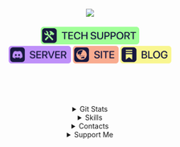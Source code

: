 <div align="center">
    <br>
    <img src="https://github.com/user-attachments/assets/a9de4e73-786b-4287-b91a-c7fbac6a7231" />
    <br><br>
    <a href="https://t.me/DXS_TechSupport_bot"><img src="https://github.com/Nighty3098/DevIcons/blob/main/badges/badges_TechSupport.png?raw=true" height="35px"/></a>
    <br>
    <a href="https://discord.gg/tnHSEc2cZv"><img src="https://github.com/Nighty3098/DevIcons/blob/main/badges/badges_discord_server.png?raw=true" height="35px" /></a>  
    <a href="https://nighty3098.github.io/"><img src="https://github.com/Nighty3098/DevIcons/blob/main/badges/badges_Site.png?raw=true" height="35px" /></a>  
    <a href="https://dev.to/nighty3098"><img src="https://github.com/Nighty3098/DevIcons/blob/main/badges/badges_blog.png?raw=true" height="35px" /></a>
</div>

<br><br><br>

<details align="center">
	<summary>Git Stats</summary>
	<br>
	<img src="https://gh-readme-profile.vercel.app/api?username=nighty3098&bg_color=03121F&border_radius=8&title_color=81959F&icon_color=81959F&text_color=81959F&hide_border=true&hide=prs_merged,contributed&show=issues_closed" />
	<br>
	<img src="https://github-readme-stats.vercel.app/api/top-langs/?username=nighty3098&layout=compact&show_icons=true&bg_color=03121F&border_radius=8&title_color=81959F&icon_color=81959F&text_color=81959F&hide_border=true&langs_count=5&card_width=420px" />

</details>

<details align="center">
	<summary align="center">Skills</summary>
    <br><br>
    <div class="languages" align="center">
        <img src="https://github.com/Nighty3098/DevIcons/blob/main/badges/badges_typescript.png?raw=true" height="50px" />
        <img src="https://github.com/Nighty3098/DevIcons/blob/main/badges/badges_javascript.png?raw=true" height="50px" />
        <img src="https://github.com/Nighty3098/DevIcons/blob/main/badges/badges_html.png?raw=true" height="50px" />
        <img src="https://github.com/Nighty3098/DevIcons/blob/main/badges/badges_css.png?raw=true" height="50px" />
        <img src="https://github.com/Nighty3098/DevIcons/blob/main/badges/badges_cpp.png?raw=true" height="50px" />
        <img src="https://github.com/Nighty3098/DevIcons/blob/main/badges/badges_c.png?raw=true" height="50px" />
        <img src="https://github.com/Nighty3098/DevIcons/blob/main/badges/badges_python.png?raw=true" height="50px" />
	<img src="https://github.com/Nighty3098/DevIcons/blob/main/badges/badges_bash.png?raw=true" height="50px" />
    </div>
    <br>
    <div class="tools" align="center">
	<img src="https://github.com/Nighty3098/DevIcons/blob/main/badges/badges_docker.png?raw=true" width="50px" />
        <img src="https://github.com/Nighty3098/DevIcons/blob/main/badges/badges_api.png?raw=true" height="50px" />
        <img src="https://github.com/Nighty3098/DevIcons/blob/main/badges/badges_sqlite.png?raw=true" height="50px" />
        <img src="https://github.com/Nighty3098/DevIcons/blob/main/badges/badges_qt.png?raw=true" height="50px" />
        <img src="https://github.com/Nighty3098/DevIcons/blob/main/badges/badges_git.png?raw=true" height="50px" />
        <img src="https://github.com/Nighty3098/DevIcons/blob/main/badges/badges_postman.png?raw=true" height="50px" />
    </div>
    <br><br>
</details>

<details align="center">
    <summary>Contacts</summary>
    <br><br>
    <a href="https://dev.to/nighty3098" target="blank"><img src="https://github.com/Nighty3098/DevIcons/blob/main/badges/badges_dev.png?raw=true" width="60px" style="margin: 10px;" /></a>
    <a href="https://t.me/Night3098" target="blank"><img src="https://github.com/Nighty3098/DevIcons/blob/main/badges/badges_telegram.png?raw=true" width="60px" style="margin: 10px;" /></a>
    <a href="https://discord.gg/#9707" target="blank"><img src="https://github.com/Nighty3098/DevIcons/blob/main/badges/badges_discord.png?raw=true" width="60px" style="margin: 10px;"/></a>
    <a href="https://www.reddit.com/user/DEVELOPER0x31/" target="blank"><img src="https://github.com/Nighty3098/DevIcons/blob/main/badges/badges_reddit.png?raw=true" width="60px" style="margin: 10px;"/></a>
    <a href="https://signal.me/#eu/XJMqmO9JXZQCwYJIpzjOS741ZnGsLYOQhGqMfpS4lB-8PTSQVmRAbqFIvOrepYiK" target="blank"><img src="https://github.com/Nighty3098/DevIcons/blob/main/badges/badges_signal.png?raw=true" width="60px" style="margin: 10px;"/></a>
    <br><br>
</details>

<details align="center">
    <summary>Support Me</summary>
    <br><br>
    <img src="https://raw.githubusercontent.com/Nighty3098/DevIcons/main/badges/badges_ton.png" width="60px"/><br>
    
`UQBz1zAJyn9j87nHPyAkmbOsjC6ag7gIwKIXpgAeCIv-YW3O`
    
</details>

